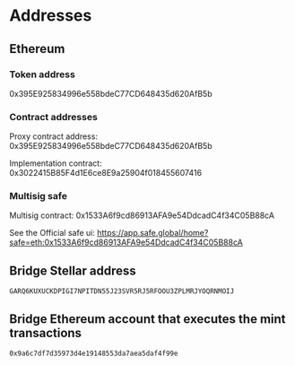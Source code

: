 # Addresses

## Ethereum

### Token address

0x395E925834996e558bdeC77CD648435d620AfB5b

### Contract addresses

Proxy contract address: 0x395E925834996e558bdeC77CD648435d620AfB5b

Implementation contract: 0x3022415B85F4d1E6ce8E9a25904f018455607416

### Multisig safe

Multisig contract: 0x1533A6f9cd86913AFA9e54DdcadC4f34C05B88cA

See the Official safe ui: <https://app.safe.global/home?safe=eth:0x1533A6f9cd86913AFA9e54DdcadC4f34C05B88cA>

## Bridge Stellar address

`GARQ6KUXUCKDPIGI7NPITDN55J23SVR5RJ5RFOOU3ZPLMRJYOQRNMOIJ`

## Bridge Ethereum account that executes the mint transactions

`0x9a6c7df7d35973d4e19148553da7aea5daf4f99e`
